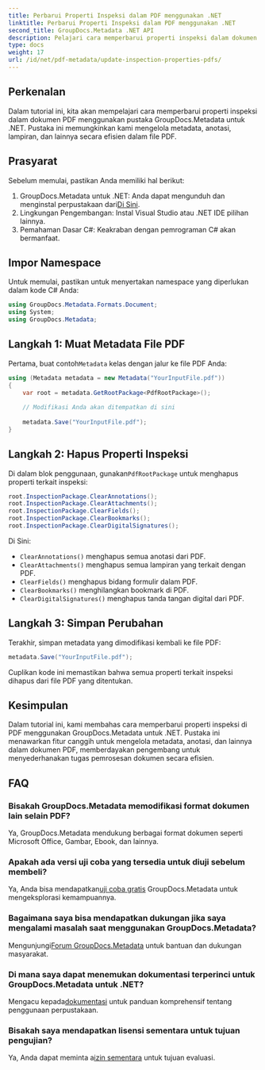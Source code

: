 ```yaml
---
title: Perbarui Properti Inspeksi dalam PDF menggunakan .NET
linktitle: Perbarui Properti Inspeksi dalam PDF menggunakan .NET
second_title: GroupDocs.Metadata .NET API
description: Pelajari cara memperbarui properti inspeksi dalam dokumen PDF menggunakan GroupDocs.Metadata untuk .NET. Kelola metadata dan anotasi secara efisien dengan C#.
type: docs
weight: 17
url: /id/net/pdf-metadata/update-inspection-properties-pdfs/
---
```

## Perkenalan
Dalam tutorial ini, kita akan mempelajari cara memperbarui properti inspeksi dalam dokumen PDF menggunakan pustaka GroupDocs.Metadata untuk .NET. Pustaka ini memungkinkan kami mengelola metadata, anotasi, lampiran, dan lainnya secara efisien dalam file PDF.
## Prasyarat
Sebelum memulai, pastikan Anda memiliki hal berikut:
1.  GroupDocs.Metadata untuk .NET: Anda dapat mengunduh dan menginstal perpustakaan dari[Di Sini](https://releases.groupdocs.com/metadata/net/).
2. Lingkungan Pengembangan: Instal Visual Studio atau .NET IDE pilihan lainnya.
3. Pemahaman Dasar C#: Keakraban dengan pemrograman C# akan bermanfaat.

## Impor Namespace
Untuk memulai, pastikan untuk menyertakan namespace yang diperlukan dalam kode C# Anda:
```csharp
using GroupDocs.Metadata.Formats.Document;
using System;
using GroupDocs.Metadata;
```
## Langkah 1: Muat Metadata File PDF
 Pertama, buat contoh`Metadata` kelas dengan jalur ke file PDF Anda:
```csharp
using (Metadata metadata = new Metadata("YourInputFile.pdf"))
{
    var root = metadata.GetRootPackage<PdfRootPackage>();
    
    // Modifikasi Anda akan ditempatkan di sini
    
    metadata.Save("YourInputFile.pdf");
}
```
## Langkah 2: Hapus Properti Inspeksi
 Di dalam blok penggunaan, gunakan`PdfRootPackage` untuk menghapus properti terkait inspeksi:
```csharp
root.InspectionPackage.ClearAnnotations();
root.InspectionPackage.ClearAttachments();
root.InspectionPackage.ClearFields();
root.InspectionPackage.ClearBookmarks();
root.InspectionPackage.ClearDigitalSignatures();
```
Di Sini:
- `ClearAnnotations()` menghapus semua anotasi dari PDF.
- `ClearAttachments()` menghapus semua lampiran yang terkait dengan PDF.
- `ClearFields()` menghapus bidang formulir dalam PDF.
- `ClearBookmarks()` menghilangkan bookmark di PDF.
- `ClearDigitalSignatures()` menghapus tanda tangan digital dari PDF.
## Langkah 3: Simpan Perubahan
Terakhir, simpan metadata yang dimodifikasi kembali ke file PDF:
```csharp
metadata.Save("YourInputFile.pdf");
```
Cuplikan kode ini memastikan bahwa semua properti terkait inspeksi dihapus dari file PDF yang ditentukan.

## Kesimpulan
Dalam tutorial ini, kami membahas cara memperbarui properti inspeksi di PDF menggunakan GroupDocs.Metadata untuk .NET. Pustaka ini menawarkan fitur canggih untuk mengelola metadata, anotasi, dan lainnya dalam dokumen PDF, memberdayakan pengembang untuk menyederhanakan tugas pemrosesan dokumen secara efisien.

## FAQ
### Bisakah GroupDocs.Metadata memodifikasi format dokumen lain selain PDF?
Ya, GroupDocs.Metadata mendukung berbagai format dokumen seperti Microsoft Office, Gambar, Ebook, dan lainnya.
### Apakah ada versi uji coba yang tersedia untuk diuji sebelum membeli?
 Ya, Anda bisa mendapatkan[uji coba gratis](https://releases.groupdocs.com/) GroupDocs.Metadata untuk mengeksplorasi kemampuannya.
### Bagaimana saya bisa mendapatkan dukungan jika saya mengalami masalah saat menggunakan GroupDocs.Metadata?
 Mengunjungi[Forum GroupDocs.Metadata](https://forum.groupdocs.com/c/metadata/14) untuk bantuan dan dukungan masyarakat.
### Di mana saya dapat menemukan dokumentasi terperinci untuk GroupDocs.Metadata untuk .NET?
 Mengacu kepada[dokumentasi](https://reference.groupdocs.com/metadata/net/) untuk panduan komprehensif tentang penggunaan perpustakaan.
### Bisakah saya mendapatkan lisensi sementara untuk tujuan pengujian?
 Ya, Anda dapat meminta a[izin sementara](https://purchase.groupdocs.com/temporary-license/) untuk tujuan evaluasi.